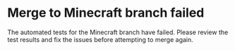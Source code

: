 # Merge to Minecraft branch failed

The automated tests for the Minecraft branch have failed. Please review the test results and fix the issues before attempting to merge again.

